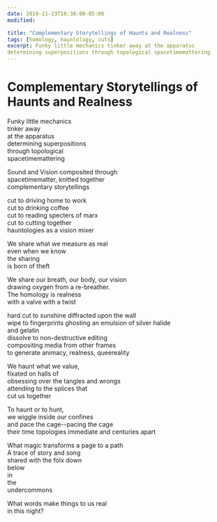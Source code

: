 ```yaml
---
date: 2019-11-23T10:30:00-05:00
modified:

title: "Complementary Storytellings of Haunts and Realness"
tags: [homology, hauntology, cuts]
excerpt: Funky little mechanics tinker away at the apparatus
determining superpositions through topological spacetimemattering 
---
```


# Complementary Storytellings of Haunts and Realness

Funky little mechanics  
tinker away  
at the apparatus  
determining superpositions  
through topological  
spacetimemattering

Sound and Vision composited through  
spacetimematter, knitted together  
complementary storytellings

cut to driving home to work  
cut to drinking coffee  
cut to reading specters of marx  
cut to cutting together  
hauntologies as a vision mixer

We share what we measure as real  
even when we know  
the sharing  
is born of theft

We share our breath, our body, our vision  
drawing oxygen from a re-breather.  
The homology is realness  
with a valve with a twist

hard cut to sunshine diffracted upon the wall  
wipe to fingerprints ghosting an emulsion of silver halide  
and gelatin  
dissolve to non-destructive editing  
compositing media from other frames  
to generate animacy, realness, queereality

We haunt what we value,  
fixated on halls of  
obsessing over the tangles and wrongs  
attending to the splices that  
cut us together

To haunt or to hunt,  
we wiggle inside our confines  
and pace the cage--pacing the cage  
their time topologies immediate and centuries apart

What magic transforms a page to a path  
A trace of story and song  
shared with the folx down  
below  
in  
the  
undercommons

What words make things to us real  
in this night?

